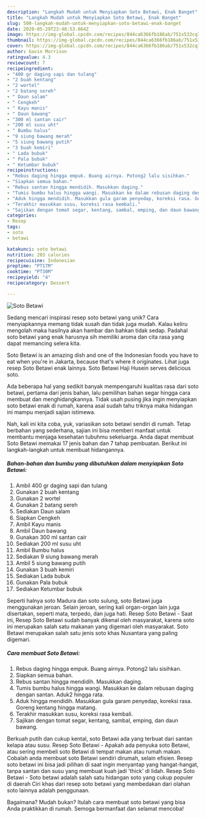 ```yaml
---
description: "Langkah Mudah untuk Menyiapkan Soto Betawi, Enak Banget"
title: "Langkah Mudah untuk Menyiapkan Soto Betawi, Enak Banget"
slug: 500-langkah-mudah-untuk-menyiapkan-soto-betawi-enak-banget
date: 2020-05-29T23:48:53.664Z
image: https://img-global.cpcdn.com/recipes/844ca6366fb186ab/751x532cq70/soto-betawi-foto-resep-utama.jpg
thumbnail: https://img-global.cpcdn.com/recipes/844ca6366fb186ab/751x532cq70/soto-betawi-foto-resep-utama.jpg
cover: https://img-global.cpcdn.com/recipes/844ca6366fb186ab/751x532cq70/soto-betawi-foto-resep-utama.jpg
author: Gavin Morrison
ratingvalue: 4.3
reviewcount: 7
recipeingredient:
- "400 gr daging sapi dan tulang"
- "2 buah kentang"
- "2 wortel"
- "2 batang sereh"
- " Daun salam"
- " Cengkeh"
- " Kayu manis"
- " Daun bawang"
- "300 ml santan cair"
- "200 ml susu uht"
- " Bumbu halus"
- "9 siung bawang merah"
- "5 siung bawang putih"
- "3 buah kemiri"
- " Lada bubuk"
- " Pala bubuk"
- " Ketumbar bubuk"
recipeinstructions:
- "Rebus daging hingga empuk. Buang airnya. Potong2 lalu sisihkan."
- "Siapkan semua bahan."
- "Rebus santan hingga mendidih. Masukkan daging."
- "Tumis bumbu halus hingga wangi. Masukkan ke dalam rebusan daging dengan santan. Aduk2 hingga rata."
- "Aduk hingga mendidih. Masukkan gula garam penyedap, koreksi rasa. Goreng kentang hingga matang."
- "Terakhir masukkan susu, koreksi rasa kembali."
- "Sajikan dengan tomat segar, kentang, sambal, emping, dan daun bawang."
categories:
- Resep
tags:
- soto
- betawi

katakunci: soto betawi 
nutrition: 203 calories
recipecuisine: Indonesian
preptime: "PT17M"
cooktime: "PT30M"
recipeyield: "4"
recipecategory: Dessert

---
```



![Soto Betawi](https://img-global.cpcdn.com/recipes/844ca6366fb186ab/751x532cq70/soto-betawi-foto-resep-utama.jpg)

Sedang mencari inspirasi resep soto betawi yang unik? Cara menyiapkannya memang tidak susah dan tidak juga mudah. Kalau keliru mengolah maka hasilnya akan hambar dan bahkan tidak sedap. Padahal soto betawi yang enak harusnya sih memiliki aroma dan cita rasa yang dapat memancing selera kita.

Soto Betawi is an amazing dish and one of the Indonesian foods you have to eat when you&#39;re in Jakarta, because that&#39;s where it originates. Lihat juga resep Soto Betawi enak lainnya. Soto Betawi Haji Husein serves delicious soto.

Ada beberapa hal yang sedikit banyak mempengaruhi kualitas rasa dari soto betawi, pertama dari jenis bahan, lalu pemilihan bahan segar hingga cara membuat dan menghidangkannya. Tidak usah pusing jika ingin menyiapkan soto betawi enak di rumah, karena asal sudah tahu triknya maka hidangan ini mampu menjadi sajian istimewa.


Nah, kali ini kita coba, yuk, variasikan soto betawi sendiri di rumah. Tetap berbahan yang sederhana, sajian ini bisa memberi manfaat untuk membantu menjaga kesehatan tubuhmu sekeluarga. Anda dapat membuat Soto Betawi memakai 17 jenis bahan dan 7 tahap pembuatan. Berikut ini langkah-langkah untuk membuat hidangannya.

<!--inarticleads1-->

##### Bahan-bahan dan bumbu yang dibutuhkan dalam menyiapkan Soto Betawi:

1. Ambil 400 gr daging sapi dan tulang
1. Gunakan 2 buah kentang
1. Gunakan 2 wortel
1. Gunakan 2 batang sereh
1. Sediakan  Daun salam
1. Siapkan  Cengkeh
1. Ambil  Kayu manis
1. Ambil  Daun bawang
1. Gunakan 300 ml santan cair
1. Sediakan 200 ml susu uht
1. Ambil  Bumbu halus
1. Sediakan 9 siung bawang merah
1. Ambil 5 siung bawang putih
1. Gunakan 3 buah kemiri
1. Sediakan  Lada bubuk
1. Gunakan  Pala bubuk
1. Sediakan  Ketumbar bubuk


Seperti halnya soto Madura dan soto sulung, soto Betawi juga menggunakan jeroan. Selain jeroan, sering kali organ-organ lain juga disertakan, seperti mata, terpedo, dan juga hati. Resep Soto Betawi - Saat ini, Resep Soto Betawi sudah banyak dikenal oleh masyarakat, karena soto ini merupakan salah satu makanan yang digemari oleh masyarakat. Soto Betawi merupakan salah satu jenis soto khas Nusantara yang paling digemari. 

<!--inarticleads2-->

##### Cara membuat Soto Betawi:

1. Rebus daging hingga empuk. Buang airnya. Potong2 lalu sisihkan.
1. Siapkan semua bahan.
1. Rebus santan hingga mendidih. Masukkan daging.
1. Tumis bumbu halus hingga wangi. Masukkan ke dalam rebusan daging dengan santan. Aduk2 hingga rata.
1. Aduk hingga mendidih. Masukkan gula garam penyedap, koreksi rasa. Goreng kentang hingga matang.
1. Terakhir masukkan susu, koreksi rasa kembali.
1. Sajikan dengan tomat segar, kentang, sambal, emping, dan daun bawang.


Berkuah putih dan cukup kental, soto Betawi ada yang terbuat dari santan kelapa atau susu. Resep Soto Betawi - Apakah ada penyuka soto Betawi, atau sering membeli soto Betawi di tempat makan atau rumah makan. Cobalah anda membuat soto Betawi sendiri dirumah, selain efisien. Resep soto betawi ini bisa jadi pilihan di saat ingin menyantap yang hangat-hangat, tanpa santan dan susu yang membuat kuah jadi &#39;thick&#39; di lidah. Resep Soto Betawi - Soto betawi adalah salah satu hidangan soto yang cukup populer di daerah Ciri khas dari resep soto betawi yang membedakan dari olahan soto lainnya adalah penggunaan. 

Bagaimana? Mudah bukan? Itulah cara membuat soto betawi yang bisa Anda praktikkan di rumah. Semoga bermanfaat dan selamat mencoba!
